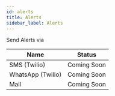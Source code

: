 ```yaml
---
id: alerts
title: Alerts 
sidebar_label: Alerts
---
```


Send Alerts via 

| **Name**         | **Status**  |
|------------------|-------------|
| SMS (Twilio)     | Coming Soon |
| WhatsApp (Twilio)| Coming Soon |
| Mail             | Coming Soon |

